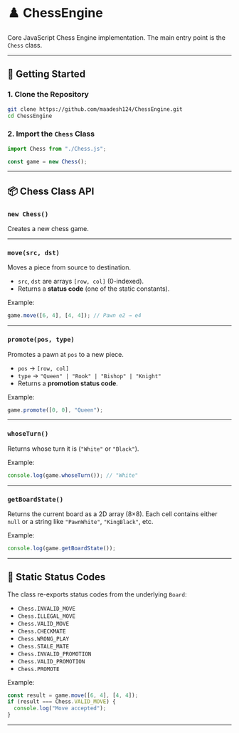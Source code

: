 # ♟️ ChessEngine

Core JavaScript Chess Engine implementation.
The main entry point is the `Chess` class.

---

## 🚀 Getting Started

### 1. Clone the Repository

```bash
git clone https://github.com/maadesh124/ChessEngine.git
cd ChessEngine
```

### 2. Import the `Chess` Class

```js
import Chess from "./Chess.js";

const game = new Chess();
```

---

## 📦 Chess Class API

### `new Chess()`

Creates a new chess game.

---

### `move(src, dst)`

Moves a piece from source to destination.

- `src`, `dst` are arrays `[row, col]` (0-indexed).
- Returns a **status code** (one of the static constants).

Example:

```js
game.move([6, 4], [4, 4]); // Pawn e2 → e4
```

---

### `promote(pos, type)`

Promotes a pawn at `pos` to a new piece.

- `pos` → `[row, col]`
- `type` → `"Queen" | "Rook" | "Bishop" | "Knight"`
- Returns a **promotion status code**.

Example:

```js
game.promote([0, 0], "Queen");
```

---

### `whoseTurn()`

Returns whose turn it is (`"White"` or `"Black"`).

Example:

```js
console.log(game.whoseTurn()); // "White"
```

---

### `getBoardState()`

Returns the current board as a 2D array (8×8).
Each cell contains either `null` or a string like `"PawnWhite"`, `"KingBlack"`, etc.

Example:

```js
console.log(game.getBoardState());
```

---

## 🔢 Static Status Codes

The class re-exports status codes from the underlying `Board`:

- `Chess.INVALID_MOVE`
- `Chess.ILLEGAL_MOVE`
- `Chess.VALID_MOVE`
- `Chess.CHECKMATE`
- `Chess.WRONG_PLAY`
- `Chess.STALE_MATE`
- `Chess.INVALID_PROMOTION`
- `Chess.VALID_PROMOTION`
- `Chess.PROMOTE`

Example:

```js
const result = game.move([6, 4], [4, 4]);
if (result === Chess.VALID_MOVE) {
  console.log("Move accepted");
}
```

---
